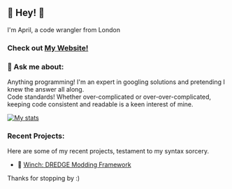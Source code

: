 ## 👋 Hey! 👋
I'm April, a code wrangler from London

### Check out [My Website!](https://itisapril.dev)

### 💬 Ask me about:
Anything programming! I'm an expert in googling solutions and pretending I knew the answer all along.<br>
Code standards! Whether over-complicated or over-over-complicated, keeping code consistent and readable is a keen interest of mine.

[![My stats](https://github-readme-stats-bdlm-dev.vercel.app/api?username=bdlm-dev&theme=dark)](https://github.com/anuraghazra/github-readme-stats)

### Recent Projects:
Here are some of my recent projects, testament to my syntax sorcery.
- 🎣 [Winch: DREDGE Modding Framework](https://github.com/Hacktix/Winch)

Thanks for stopping by :)
